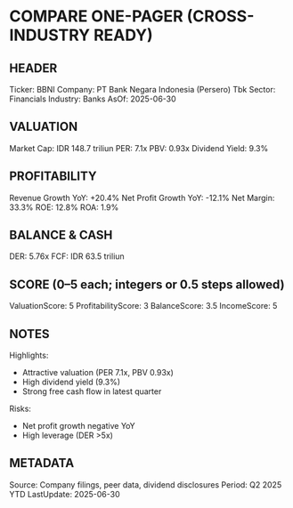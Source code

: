 # COMPARE ONE-PAGER (CROSS-INDUSTRY READY)

## HEADER
Ticker: BBNI
Company: PT Bank Negara Indonesia (Persero) Tbk
Sector: Financials
Industry: Banks
AsOf: 2025-06-30

## VALUATION
Market Cap: IDR 148.7 triliun
PER: 7.1x
PBV: 0.93x
Dividend Yield: 9.3%

## PROFITABILITY
Revenue Growth YoY: +20.4%
Net Profit Growth YoY: -12.1%
Net Margin: 33.3%
ROE: 12.8%
ROA: 1.9%

## BALANCE & CASH
DER: 5.76x
FCF: IDR 63.5 triliun

## SCORE (0–5 each; integers or 0.5 steps allowed)
ValuationScore: 5
ProfitabilityScore: 3
BalanceScore: 3.5
IncomeScore: 5

## NOTES
Highlights:
- Attractive valuation (PER 7.1x, PBV 0.93x)
- High dividend yield (9.3%)
- Strong free cash flow in latest quarter

Risks:
- Net profit growth negative YoY
- High leverage (DER >5x)

## METADATA
Source: Company filings, peer data, dividend disclosures
Period: Q2 2025 YTD
LastUpdate: 2025-06-30